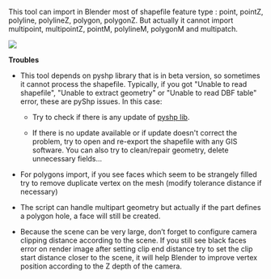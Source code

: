 This tool can import in Blender most of shapefile feature type : point, pointZ, polyline, polylineZ, polygon, polygonZ. But actually it cannot import multipoint, multipointZ, pointM, polylineM, polygonM and multipatch.

![](https://raw.githubusercontent.com/wiki/domlysz/blenderGIS/images/shp_import_options.jpg)


**Troubles**

* This tool depends on pyshp library that is in beta version, so sometimes it cannot process the shapefile. Typically, if you got "Unable to read shapefile", "Unable to extract geometry" or "Unable to read DBF table" error, these are pyShp issues. In this case:

    * Try to check if there is any update of [pyshp lib](http://code.google.com/p/pyshp/downloads/list).

    * If there is no update available or if update doesn't correct the problem, try to open and re-export the shapefile with any GIS software. You can also try to clean/repair geometry, delete unnecessary fields...

* For polygons import, if you see faces which seem to be strangely filled try to remove duplicate vertex on the mesh (modify tolerance distance if necessary)

* The script can handle multipart geometry but actually if the part defines a polygon hole, a face will still be created.

* Because the scene can be very large, don’t forget to configure camera clipping distance according to the scene. If you still see black faces error on render image after setting clip end distance try to set the clip start distance closer to the scene, it will help Blender to improve vertex position according to the Z depth of the camera.